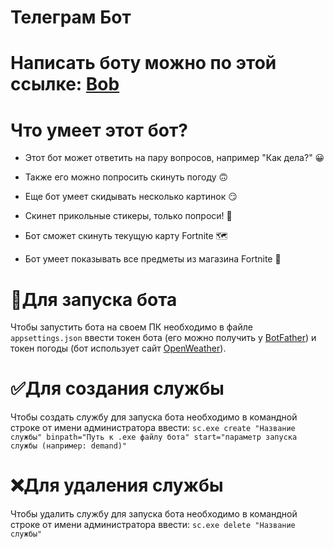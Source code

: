 # Телеграм Бот 
# Написать боту можно по этой ссылке: [Bob](https://t.me/TGbobbot)

# Что умеет этот бот?
* Этот бот может ответить на пару вопросов, например "Как дела?" 😀

* Также его можно попросить скинуть погоду 🙃

* Еще бот умеет скидывать несколько картинок 😏

* Скинет прикольные стикеры, только попроси! 🤗

* Бот сможет скинуть текущую карту Fortnite 🗺

* Бот умеет показывать все предметы из магазина Fortnite 🤖

# 🔨Для запуска бота
 Чтобы запустить бота на своем ПК необходимо в файле `appsettings.json` ввести токен бота (его можно получить у [BotFather](https://t.me/BotFather)) и токен погоды (бот использует сайт [OpenWeather](https://openweathermap.org)).  

# ✅Для создания службы
 Чтобы создать службу для запуска бота необходимо в командной строке от имени администратора ввести: `sc.exe create "Название службы" binpath="Путь к .exe файлу бота" start="параметр запуска службы (например: demand)"`

# ❌Для удаления службы
 Чтобы удалить службу для запуска бота необходимо в командной строке от имени администратора ввести: `sc.exe delete "Название службы"`